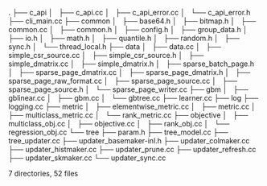 .
├── c_api
│   ├── c_api.cc
│   ├── c_api_error.cc
│   └── c_api_error.h
├── cli_main.cc
├── common
│   ├── base64.h
│   ├── bitmap.h
│   ├── common.cc
│   ├── common.h
│   ├── config.h
│   ├── group_data.h
│   ├── io.h
│   ├── math.h
│   ├── quantile.h
│   ├── random.h
│   ├── sync.h
│   └── thread_local.h
├── data
│   ├── data.cc
│   ├── simple_csr_source.cc
│   ├── simple_csr_source.h
│   ├── simple_dmatrix.cc
│   ├── simple_dmatrix.h
│   ├── sparse_batch_page.h
│   ├── sparse_page_dmatrix.cc
│   ├── sparse_page_dmatrix.h
│   ├── sparse_page_raw_format.cc
│   ├── sparse_page_source.cc
│   ├── sparse_page_source.h
│   └── sparse_page_writer.cc
├── gbm
│   ├── gblinear.cc
│   ├── gbm.cc
│   └── gbtree.cc
├── learner.cc
├── log
├── logging.cc
├── metric
│   ├── elementwise_metric.cc
│   ├── metric.cc
│   ├── multiclass_metric.cc
│   └── rank_metric.cc
├── objective
│   ├── multiclass_obj.cc
│   ├── objective.cc
│   ├── rank_obj.cc
│   └── regression_obj.cc
└── tree
    ├── param.h
    ├── tree_model.cc
    ├── tree_updater.cc
    ├── updater_basemaker-inl.h
    ├── updater_colmaker.cc
    ├── updater_histmaker.cc
    ├── updater_prune.cc
    ├── updater_refresh.cc
    ├── updater_skmaker.cc
    └── updater_sync.cc

7 directories, 52 files

